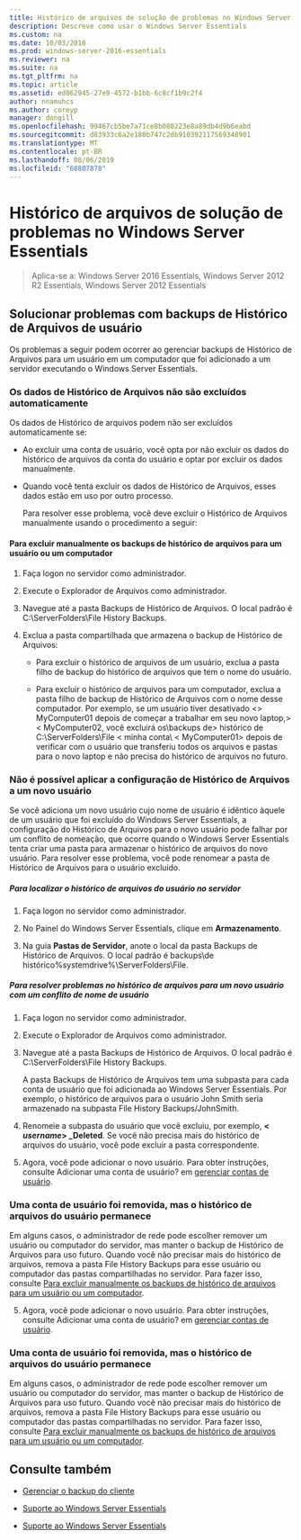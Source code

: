 ```yaml
---
title: Histórico de arquivos de solução de problemas no Windows Server Essentials
description: Descreve como usar o Windows Server Essentials
ms.custom: na
ms.date: 10/03/2016
ms.prod: windows-server-2016-essentials
ms.reviewer: na
ms.suite: na
ms.tgt_pltfrm: na
ms.topic: article
ms.assetid: ed062945-27e9-4572-b1bb-6c8cf1b9c2f4
author: nnamuhcs
ms.author: coreyp
manager: dongill
ms.openlocfilehash: 99467cb5be7a71ce8b080223e8a89db4d9b6eabd
ms.sourcegitcommit: d83933c6a2e180b747c2db910392117569348901
ms.translationtype: MT
ms.contentlocale: pt-BR
ms.lasthandoff: 08/06/2019
ms.locfileid: "68807878"
---
```

# <a name="troubleshoot-file-history-in-windows-server-essentials"></a>Histórico de arquivos de solução de problemas no Windows Server Essentials

>Aplica-se a: Windows Server 2016 Essentials, Windows Server 2012 R2 Essentials, Windows Server 2012 Essentials 
  
## <a name="troubleshoot-issues-with-user-file-history-backups"></a>Solucionar problemas com backups de Histórico de Arquivos de usuário  
 Os problemas a seguir podem ocorrer ao gerenciar backups de Histórico de Arquivos para um usuário em um computador que foi adicionado a um servidor executando o Windows Server Essentials.  
  
### <a name="file-history-data-is-not-automatically-deleted"></a>Os dados de Histórico de Arquivos não são excluídos automaticamente  
 Os dados de Histórico de arquivos podem não ser excluídos automaticamente se:  
  
- Ao excluir uma conta de usuário, você opta por não excluir os dados do histórico de arquivos da conta do usuário e optar por excluir os dados manualmente.  
  
- Quando você tenta excluir os dados de Histórico de Arquivos, esses dados estão em uso por outro processo.  
  
  Para resolver esse problema, você deve excluir o Histórico de Arquivos manualmente usando o procedimento a seguir:  
  
####  <a name="BKMK_manuallyDelete"></a>Para excluir manualmente os backups de histórico de arquivos para um usuário ou um computador  
  
1.  Faça logon no servidor como administrador.  
  
2.  Execute o Explorador de Arquivos como administrador.  
  
3.  Navegue até a pasta Backups de Histórico de Arquivos. O local padrão é C:\ServerFolders\File History Backups.  
  
4.  Exclua a pasta compartilhada que armazena o backup de Histórico de Arquivos:  
  
    -   Para excluir o histórico de arquivos de um usuário, exclua a pasta filho de backup do histórico de arquivos que tem o nome do usuário.  
  
    -   Para excluir o histórico de arquivos para um computador, exclua a pasta filho de backup de Histórico de Arquivos com o nome desse computador. Por exemplo, se um usuário tiver desativado <\> MyComputer01 depois de começar a trabalhar em seu novo laptop,\>< MyComputer02, você excluirá os\\backups de\> histórico de C:\ServerFolders\File < minha conta\\ < MyComputer01\> depois de verificar com o usuário que transferiu todos os arquivos e pastas para o novo laptop e não precisa do histórico de arquivos no futuro.  
  
### <a name="cannot-apply-file-history-setting-to-a-new-user"></a>Não é possível aplicar a configuração de Histórico de Arquivos a um novo usuário  
 Se você adiciona um novo usuário cujo nome de usuário é idêntico àquele de um usuário que foi excluído do Windows Server Essentials, a configuração do Histórico de Arquivos para o novo usuário pode falhar por um conflito de nomeação, que ocorre quando o Windows Server Essentials tenta criar uma pasta para armazenar o histórico de arquivos do novo usuário. Para resolver esse problema, você pode renomear a pasta de Histórico de Arquivos para o usuário excluído.  
  
##### <a name="to-locate-user-file-history-on-the-server"></a>Para localizar o histórico de arquivos do usuário no servidor  
  
1.  Faça logon no servidor como administrador.  
  
2.  No Painel do Windows Server Essentials, clique em **Armazenamento**.  
  
3.  Na guia **Pastas de Servidor**, anote o local da pasta Backups de Histórico de Arquivos. O local padrão é backups\\de histórico%systemdrive%\ServerFolders\File.  
  
##### <a name="to-resolve-file-history-issues-for-a-new-user-with-a-name-conflict"></a>Para resolver problemas no histórico de arquivos para um novo usuário com um conflito de nome de usuário  
  
1.  Faça logon no servidor como administrador.  
  
2.  Execute o Explorador de Arquivos como administrador.  
  
3.  Navegue até a pasta Backups de Histórico de Arquivos. O local padrão é C:\ServerFolders\File History Backups.  
  
     A pasta Backups de Histórico de Arquivos tem uma subpasta para cada conta de usuário que foi adicionada ao Windows Server Essentials. Por exemplo, o histórico de arquivos para o usuário John Smith seria armazenado na subpasta File History Backups/JohnSmith.  
  
4.  Renomeie a subpasta do usuário que você excluiu, por exemplo,  **< *username*> _Deleted**. Se você não precisa mais do histórico de arquivos do usuário, você pode excluir a pasta correspondente.  
  

5.  Agora, você pode adicionar o novo usuário. Para obter instruções, consulte Adicionar uma conta de usuário? em [gerenciar contas de usuário](../manage/Manage-User-Accounts-in-Windows-Server-Essentials.md).  
  
### <a name="a-user-account-was-removed-but-the-users-file-history-remains"></a>Uma conta de usuário foi removida, mas o histórico de arquivos do usuário permanece  
 Em alguns casos, o administrador de rede pode escolher remover um usuário ou computador do servidor, mas manter o backup de Histórico de Arquivos para uso futuro. Quando você não precisar mais do histórico de arquivos, remova a pasta File History Backups para esse usuário ou computador das pastas compartilhadas no servidor. Para fazer isso, consulte [Para excluir manualmente os backups de histórico de arquivos para um usuário ou um computador](Troubleshoot-File-History-in-Windows-Server-Essentials.md#BKMK_manuallyDelete).  

5. Agora, você pode adicionar o novo usuário. Para obter instruções, consulte Adicionar uma conta de usuário? em [gerenciar contas de usuário](../manage/Manage-User-Accounts-in-Windows-Server-Essentials.md).  
  
### <a name="a-user-account-was-removed-but-the-users-file-history-remains"></a>Uma conta de usuário foi removida, mas o histórico de arquivos do usuário permanece  
 Em alguns casos, o administrador de rede pode escolher remover um usuário ou computador do servidor, mas manter o backup de Histórico de Arquivos para uso futuro. Quando você não precisar mais do histórico de arquivos, remova a pasta File History Backups para esse usuário ou computador das pastas compartilhadas no servidor. Para fazer isso, consulte [Para excluir manualmente os backups de histórico de arquivos para um usuário ou um computador](../support/Troubleshoot-File-History-in-Windows-Server-Essentials.md#BKMK_manuallyDelete).  

  
## <a name="see-also"></a>Consulte também  
  
-   [Gerenciar o backup do cliente](../manage/Manage-Client-Computer-Backup-in-Windows-Server-Essentials.md)  
  

-   [Suporte ao Windows Server Essentials](Support-Windows-Server-Essentials.md)

-   [Suporte ao Windows Server Essentials](../support/Support-Windows-Server-Essentials.md)

